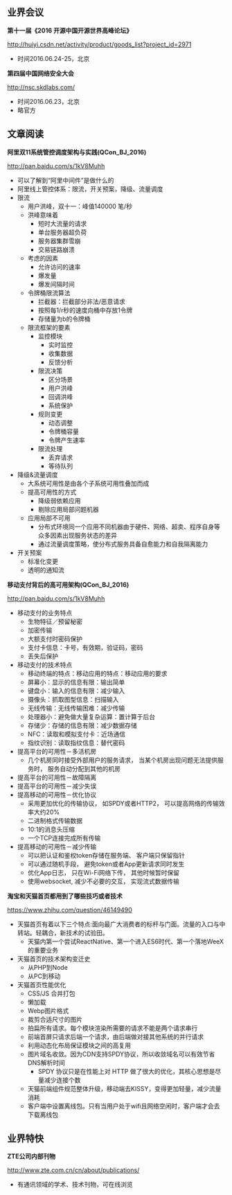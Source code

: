 ## 业界会议


**第十一届《2016 开源中国开源世界高峰论坛》**

http://huiyi.csdn.net/activity/product/goods_list?project_id=2971
* 时间2016.06.24-25，北京

**第四届中国网络安全大会**

http://nsc.skdlabs.com/
* 时间2016.06.23，北京
* 略官方


##  文章阅读

**阿里双11系统管控调度架构与实践(QCon_BJ_2016)**

http://pan.baidu.com/s/1kV8Muhh
* 可以了解到“阿里中间件”是做什么的
* 阿里线上管控体系：限流，开关预案，降级、流量调度
* 限流
   * 用户洪峰，双十一：峰值140000 笔/秒
   * 洪峰意味着
      * 短时大流量的请求
      * 单台服务器超负荷
      * 服务器集群雪崩
      * 交易链路崩溃
   * 考虑的因素
      * 允许访问的速率
      * 爆发量
      * 爆发间隔时间
   * 令牌桶限流算法
      * 拦截器：拦截部分非法/恶意请求
      * 按照每1/r秒的速度向桶中存放1令牌
      * 存储量为b的令牌桶
   * 限流框架的要素
      * 监控模块
         * 实时监控
         * 收集数据
         * 反馈分析
      * 限流决策
         * 区分场景
         * 用户洪峰
         * 回调洪峰
         * 系统保护
      * 规则变更
         * 动态调整
         * 令牌桶容量
         * 令牌产生速率
      * 限流处理
         * 丢弃请求
         * 等待队列
* 降级&流量调度
   * 大系统可用性是由各个子系统可用性叠加而成
   * 提高可用性的方式
      * 降级弱依赖应用
      * 剔除应用局部问题机器
   * 应用局部不可用
      * 分布式环境同一个应用不同机器由于硬件、网络、超卖、程序自身等众多因素出现服务状态的差异
      * 通过流量调度策略，使分布式服务具备自愈能力和自我隔离能力
* 开关预案
   * 标准化变更
   * 透明的通知流


**移动支付背后的高可用架构(QCon_BJ_2016)**

http://pan.baidu.com/s/1kV8Muhh
* 移动支付的业务特点
   * 生物特征／预留秘密
   * 加密传输
   * 大额支付时密码保护
   * 支付卡信息：卡号，有效期，验证码，密码
   * 丢失后保护
* 移动支付的技术特点
   * 移动终端的特点：移动应用的特点：移动应用的要求
   * 屏幕小：显示的信息有限：输出简单
   * 键盘小：输入的信息有限：减少输入
   * 摄像头：抓取图型信息：扫描输入
   * 无线传输：无线传输困难：减少传输
   * 处理器小：避免做大量复杂运算：置计算于后台
   * 存储少：存储的信息有限：减少数据存储
   * NFC：读取和模拟支付卡：近场通信
   * 指纹识别：读取指纹信息：替代密码
* 提高平台的可用性－多活机房
   * 几个机房同时接受外部用户的服务请求， 当某个机房出现问题无法提供服务时， 服务自动分配到其他的机房
* 提高平台的可用性－故障隔离
* 提高平台的可用性－减少失误
* 提高移动的可用性－优化协议
   * 采用更加优化的传输协议， 如SPDY或者HTTP2， 可以提高网络的传输效率大约20%
   * 二进制格式传输数据
   * 10:1的消息头压缩
   * 一个TCP连接完成所有传输
* 提高移动的可用性－减少传输
   * 可以把认证和鉴权token存储在服务端、 客户端只保留指针
   * 可以通过随机手段， 避免token或者App更新请求同时发生
   * 优化App日志， 只在Wi-Fi网络下传， 其他时候暂时保留
   * 使用websocket, 减少不必要的交互， 实现流式数据传输

   
**淘宝和天猫首页都用到了哪些技巧或者技术**

https://www.zhihu.com/question/46149490
* 天猫首页有着以下三个特点:面向最广大消费者的标杆与门面。流量的入口与中转站。轻耦合，新技术的试验田。
   * 天猫内第一个尝试ReactNative、第一个进入ES6时代、第一个落地WeeX的重要业务
* 天猫首页的技术架构变迁史
   * 从PHP到Node
   * 从PC到移动
* 天猫首页性能优化
   * CSS/JS 合并打包
   * 懒加载
   * Webp图片格式
   * 裁剪合适尺寸的图片
   * 拍扁所有请求。每个模块渲染所需要的请求不能是两个请求串行
   * 前端首屏只请求后端一个请求，由后端做对接其他系统的并行请求
   * 利用动态化布局保证模块之间的高复用
   * 图片域名收敛。因为CDN支持SPDY协议，所以收敛域名可以有效节省DNS解析时间
      * SPDY 协议只是在性能上对 HTTP 做了很大的优化，其核心思想是尽量减少连接个数
   * 天猫前端组件规范整体升级，移动端去KISSY，变得更加轻量，减少流量消耗
   * 客户端中设置离线包。只有当用户处于wifi且网络空闲时，客户端才会去下载离线包

   
## 业界特快


**ZTE公司内部刊物**

http://www.zte.com.cn/cn/about/publications/
* 有通讯领域的学术、技术刊物，可在线浏览


